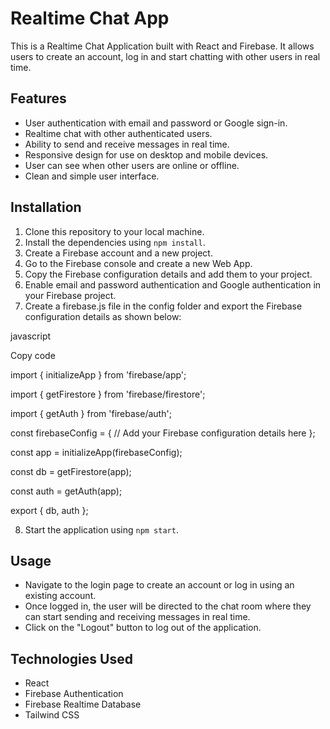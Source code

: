<h1>Realtime Chat App</h1>
<p>This is a Realtime Chat Application built with React and Firebase. It allows users to create an account, log in and start chatting with other users in real time.</p>
<h2>Features</h2>
<ul>
  <li>User authentication with email and password or Google sign-in.</li>
  <li>Realtime chat with other authenticated users.</li>
  <li>Ability to send and receive messages in real time.</li>
  <li>Responsive design for use on desktop and mobile devices.</li>
  <li>User can see when other users are online or offline.</li>
  <li>Clean and simple user interface.</li>
</ul>
<h2>Installation</h2>
<ol>
  <li>Clone this repository to your local machine.</li>
  <li>Install the dependencies using <code>npm install</code>.</li>
  <li>Create a Firebase account and a new project.</li>
  <li>Go to the Firebase console and create a new Web App.</li>
  <li>Copy the Firebase configuration details and add them to your project.</li>
  <li>Enable email and password authentication and Google authentication in your Firebase project.</li>
  <li>Create a firebase.js file in the config folder and export the Firebase configuration details as shown below:</li>
</ol>

javascript

Copy code

import { initializeApp } from 'firebase/app';

import { getFirestore } from 'firebase/firestore';

import { getAuth } from 'firebase/auth';

const firebaseConfig = {
  // Add your Firebase configuration details here
};

const app = initializeApp(firebaseConfig);

const db = getFirestore(app);

const auth = getAuth(app);

export { db, auth };

<ol start="8">
  <li>Start the application using <code>npm start</code>.</li>
</ol>
<h2>Usage</h2>
<ul>
  <li>Navigate to the login page to create an account or log in using an existing account.</li>
  <li>Once logged in, the user will be directed to the chat room where they can start sending and receiving messages in real time.</li>
  <li>Click on the "Logout" button to log out of the application.</li>
</ul>
<h2>Technologies Used</h2>
<ul>
  <li>React</li>
  <li>Firebase Authentication</li>
  <li>Firebase Realtime Database</li>
  <li>Tailwind CSS</li>
</ul>
